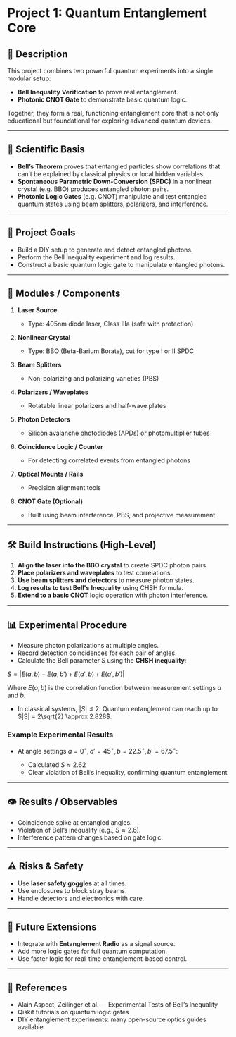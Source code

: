 # Project 1: Quantum Entanglement Core

## 🧠 Description

This project combines two powerful quantum experiments into a single modular setup:

* **Bell Inequality Verification** to prove real entanglement.
* **Photonic CNOT Gate** to demonstrate basic quantum logic.

Together, they form a real, functioning entanglement core that is not only educational but foundational for exploring advanced quantum devices.

---

## 🔬 Scientific Basis

* **Bell’s Theorem** proves that entangled particles show correlations that can’t be explained by classical physics or local hidden variables.
* **Spontaneous Parametric Down-Conversion (SPDC)** in a nonlinear crystal (e.g. BBO) produces entangled photon pairs.
* **Photonic Logic Gates** (e.g. CNOT) manipulate and test entangled quantum states using beam splitters, polarizers, and interference.

---

## 🎯 Project Goals

* Build a DIY setup to generate and detect entangled photons.
* Perform the Bell Inequality experiment and log results.
* Construct a basic quantum logic gate to manipulate entangled photons.

---

## 🧩 Modules / Components

1. **Laser Source**

   * Type: 405nm diode laser, Class IIIa (safe with protection)
2. **Nonlinear Crystal**

   * Type: BBO (Beta-Barium Borate), cut for type I or II SPDC
3. **Beam Splitters**

   * Non-polarizing and polarizing varieties (PBS)
4. **Polarizers / Waveplates**

   * Rotatable linear polarizers and half-wave plates
5. **Photon Detectors**

   * Silicon avalanche photodiodes (APDs) or photomultiplier tubes
6. **Coincidence Logic / Counter**

   * For detecting correlated events from entangled photons
7. **Optical Mounts / Rails**

   * Precision alignment tools
8. **CNOT Gate (Optional)**

   * Built using beam interference, PBS, and projective measurement

---

## 🛠️ Build Instructions (High-Level)

1. **Align the laser into the BBO crystal** to create SPDC photon pairs.
2. **Place polarizers and waveplates** to test correlations.
3. **Use beam splitters and detectors** to measure photon states.
4. **Log results to test Bell's Inequality** using CHSH formula.
5. **Extend to a basic CNOT** logic operation with photon interference.

---

## 📊 Experimental Procedure

* Measure photon polarizations at multiple angles.
* Record detection coincidences for each pair of angles.
* Calculate the Bell parameter $S$ using the **CHSH inequality**:

$S = |E(a, b) - E(a, b') + E(a', b) + E(a', b')|$

Where $E(a, b)$ is the correlation function between measurement settings $a$ and $b$.

* In classical systems, $|S| \leq 2$. Quantum entanglement can reach up to $|S| = 2\sqrt{2} \approx 2.828$.

### Example Experimental Results

* At angle settings $a = 0^\circ, a' = 45^\circ, b = 22.5^\circ, b' = 67.5^\circ$:

  * Calculated $S \approx 2.62$
  * Clear violation of Bell’s inequality, confirming quantum entanglement

---

## 👁️ Results / Observables

* Coincidence spike at entangled angles.
* Violation of Bell’s inequality (e.g., $S \approx 2.6$).
* Interference pattern changes based on gate logic.

---

## ⚠️ Risks & Safety

* Use **laser safety goggles** at all times.
* Use enclosures to block stray beams.
* Handle detectors and electronics with care.

---

## 🔄 Future Extensions

* Integrate with **Entanglement Radio** as a signal source.
* Add more logic gates for full quantum computation.
* Use faster logic for real-time entanglement-based control.

---

## 🧵 References

* Alain Aspect, Zeilinger et al. — Experimental Tests of Bell’s Inequality
* Qiskit tutorials on quantum logic gates
* DIY entanglement experiments: many open-source optics guides available


